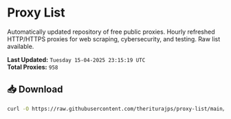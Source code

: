# Proxy List

Automatically updated repository of free public proxies. Hourly refreshed HTTP/HTTPS proxies for web scraping, cybersecurity, and testing. Raw list available.

**Last Updated:** `Tuesday 15-04-2025 23:15:19 UTC`  
**Total Proxies:** `958`

## 📥 Download
```bash
curl -O https://raw.githubusercontent.com/theriturajps/proxy-list/main/proxies.txt

